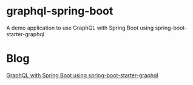 # graphql-spring-boot
A demo application to use GraphQL with Spring Boot using spring-boot-starter-graphql

# Blog
[GraphQL with Spring Boot using spring-boot-starter-graphql](https://medium.com/hprog99/graphql-with-spring-boot-using-spring-boot-starter-graphql-42cb96e2b22)
